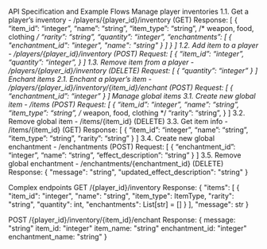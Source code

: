 API Specification and Example Flows
Manage player inventories
1.1. Get a player’s inventory - /players/{player_id}/inventory (GET)
Response: 
[
    {
        “item_id”: “integer”,
        “name”: “string”,
        “item_type”: “string”, /* weapon, food, clothing */
        “rarity”: “string”, 
        “quantity”: “integer”,
        “enchantments”: [
      	 {
        	      "enchantment_id": "integer",
       	      "name": "string"
      	 }
         ]
    }
]
1.2. Add item to a player - /players/{player_id}/inventory (POST)
Request:
[
    {
        “item_id”: “integer”,
        “quantity”: “integer”, 
    }
]
1.3. Remove item from a player - /players/{player_id}/inventory (DELETE)
Request:
[
    {
       “quantity”: “integer”
     }
]
Enchant items
2.1. Enchant a player’s item - /players/{player_id}/inventory/{item_id}/enchant (POST)
Request:
[
    {
       “enchantment_id”: “integer”
     }
]
Manage global items
3.1. Create new global item - /items (POST)
Request:
[
    {
      “item_id”: “integer”,
      “name”: “string”,
      “item_type”: “string”, /* weapon, food, clothing */
      “rarity”: “string”,
    }
]
3.2. Remove global item - /items/{item_id} (DELETE)
3.3. Get item info - /items/{item_id} (GET)
Response:
[
   {
      “item_id”: “integer”,
      “name”: “string”,
      “item_type”: “string”,
      “rarity”: “string”
   }
]
3.4. Create new global enchantment - /enchantments (POST)
Request:
[
    {
      “enchantment_id”: “integer”,
      “name”: “string”,
      “effect_description”: “string”
    }
]
3.5. Remove global enchantment - /enchantments/{enchantment_id} (DELETE)
Response:
{
    "message": "string",
    "updated_effect_description": "string"
}

Complex endpoints
GET /{player_id}/inventory
Response:
{
  "items": [
    {
      "item_id": "integer",
      "name": "string",
      "item_type": ItemType,
      "rarity": "string",
      "quantity": int,
      "enchantments": List[str] = []
    }
  ],
  "message": str
}

POST /{player_id}/inventory/{item_id}/enchant
Response: 
{
    message: "string"
    item_id: "integer"
    item_name: "string"
    enchantment_id: "integer"
    enchantment_name: "string"
}